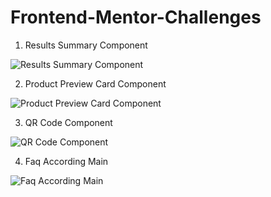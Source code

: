 # Frontend-Mentor-Challenges

1. Results Summary Component

![Results Summary Component](https://github.com/PlooJompong/Frontend-Mentor-Challenges/assets/50630228/e33a9168-9c3d-4f51-90f3-e0ed3ec8e1c6)

2. Product Preview Card Component

![Product Preview Card Component](https://github.com/PlooJompong/Frontend-Mentor-Challenges/assets/50630228/2058dcfb-8da6-424a-b5a6-7b15cfc9f344)

3. QR Code Component

![QR Code Component](https://github.com/PlooJompong/Frontend-Mentor-Challenges/assets/50630228/5fab3143-eedb-41e9-8fe7-3dea787294db)

4. Faq According Main

![Faq According Main](https://github.com/PlooJompong/Frontend-Mentor-Challenges/assets/50630228/c331d1af-b226-48de-adbd-17e03598e2e7)
